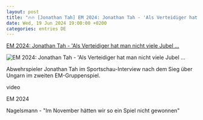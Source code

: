 ```yaml
---
layout: post
title: "🔥🔥 [Jonathan Tah] EM 2024: Jonathan Tah - 'Als Verteidiger hat man nicht viele Jubel ..."
date: Wed, 19 Jun 2024 19:00:00 +0200
categories: entries DE
---
```

[EM 2024: Jonathan Tah - 'Als Verteidiger hat man nicht viele Jubel ...](https://www.sportschau.de/fussball/uefa-euro-2024/jonathan-tah-als-verteidiger-hat-man-nicht-viele-jubel-momente,video-em-2024-tah-oton-100.html)

![EM 2024: Jonathan Tah - 'Als Verteidiger hat man nicht viele Jubel ...](https://images.sportschau.de/image/707bb074-ba21-46d4-8c20-86161f03eb1c/AAABkDIvu9Q/AAABjwnlFvA/16x9-1280/tah-124.jpg)

Abwehrspieler Jonathan Tah im Sportschau-Interview nach dem Sieg über Ungarn im zweiten EM-Gruppenspiel.

video

EM 2024

Nagelsmann - "Im November hätten wir so ein Spiel nicht gewonnen"

